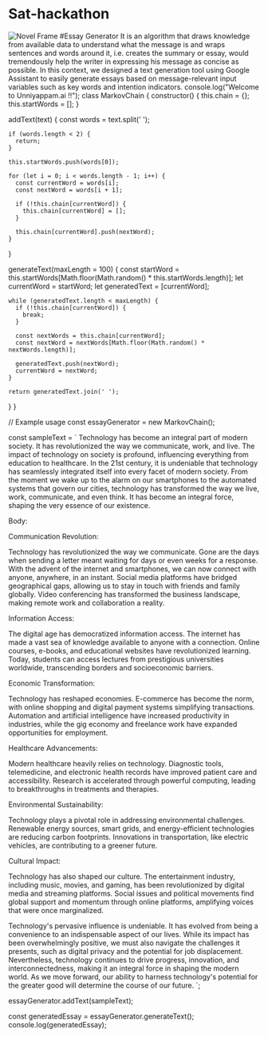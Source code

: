 # Sat-hackathon
![Novel Frame](https://github.com/TH-Activities/saturday-hack-night-template/assets/90635335/4c26e8ac-2dd1-4d75-8e1a-9f7585e3b381)
#Essay Generator
It is an  algorithm that draws knowledge from available data to understand what the message is and  wraps sentences and words around it, i.e. creates the summary or essay, would tremendously help the writer in expressing his message as concise as possible. In this context, we designed a text generation tool using Google Assistant to easily generate essays based on message-relevant input variables such as key words and intention indicators.
console.log("Welcome to Unniyappam.ai !!");
class MarkovChain {
  constructor() {
    this.chain = {};
    this.startWords = [];
  }

  addText(text) {
    const words = text.split(' ');

    if (words.length < 2) {
      return;
    }

    this.startWords.push(words[0]);

    for (let i = 0; i < words.length - 1; i++) {
      const currentWord = words[i];
      const nextWord = words[i + 1];

      if (!this.chain[currentWord]) {
        this.chain[currentWord] = [];
      }

      this.chain[currentWord].push(nextWord);
    }
  }

  generateText(maxLength = 100) {
    const startWord = this.startWords[Math.floor(Math.random() * this.startWords.length)];
    let currentWord = startWord;
    let generatedText = [currentWord];

    while (generatedText.length < maxLength) {
      if (!this.chain[currentWord]) {
        break;
      }

      const nextWords = this.chain[currentWord];
      const nextWord = nextWords[Math.floor(Math.random() * nextWords.length)];

      generatedText.push(nextWord);
      currentWord = nextWord;
    }

    return generatedText.join(' ');
  }
}

// Example usage
const essayGenerator = new MarkovChain();

const sampleText = `
  Technology has become an integral part of modern society. It has revolutionized the way we communicate, work, and live. 
  The impact of technology on society is profound, influencing everything from education to healthcare.
  In the 21st century, it is undeniable that technology has seamlessly integrated itself into every facet of modern society. From the moment we wake up to the alarm on our smartphones to the automated systems that govern our cities, technology has transformed the way we live, work, communicate, and even think. It has become an integral force, shaping the very essence of our existence.

Body:

Communication Revolution:

Technology has revolutionized the way we communicate. Gone are the days when sending a letter meant waiting for days or even weeks for a response. With the advent of the internet and smartphones, we can now connect with anyone, anywhere, in an instant. Social media platforms have bridged geographical gaps, allowing us to stay in touch with friends and family globally. Video conferencing has transformed the business landscape, making remote work and collaboration a reality.

Information Access:

The digital age has democratized information access. The internet has made a vast sea of knowledge available to anyone with a connection. Online courses, e-books, and educational websites have revolutionized learning. Today, students can access lectures from prestigious universities worldwide, transcending borders and socioeconomic barriers.

Economic Transformation:

Technology has reshaped economies. E-commerce has become the norm, with online shopping and digital payment systems simplifying transactions. Automation and artificial intelligence have increased productivity in industries, while the gig economy and freelance work have expanded opportunities for employment.

Healthcare Advancements:

Modern healthcare heavily relies on technology. Diagnostic tools, telemedicine, and electronic health records have improved patient care and accessibility. Research is accelerated through powerful computing, leading to breakthroughs in treatments and therapies.

Environmental Sustainability:

Technology plays a pivotal role in addressing environmental challenges. Renewable energy sources, smart grids, and energy-efficient technologies are reducing carbon footprints. Innovations in transportation, like electric vehicles, are contributing to a greener future.

Cultural Impact:

Technology has also shaped our culture. The entertainment industry, including music, movies, and gaming, has been revolutionized by digital media and streaming platforms. Social issues and political movements find global support and momentum through online platforms, amplifying voices that were once marginalized.


 Technology's pervasive influence is undeniable. It has evolved from being a convenience to an indispensable aspect of our lives. While its impact has been overwhelmingly positive, we must also navigate the challenges it presents, such as digital privacy and the potential for job displacement. Nevertheless, technology continues to drive progress, innovation, and interconnectedness, making it an integral force in shaping the modern world. As we move forward, our ability to harness technology's potential for the greater good will determine the course of our future.
`;

essayGenerator.addText(sampleText);

const generatedEssay = essayGenerator.generateText();
console.log(generatedEssay);
